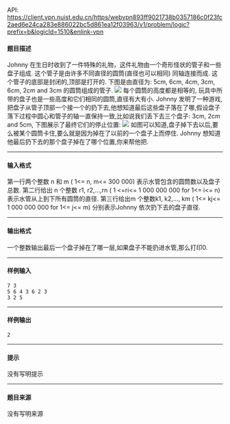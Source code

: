 API: https://client.vpn.nuist.edu.cn/https/webvpn893ff9021738b0357186c0f23fc2aed6e24ca283e886022bc5d861ea12f03963/v1/problem/logic?prefix=b&logicId=1510&enlink-vpn

#### 题目描述

Johnny 在生日时收到了一件特殊的礼物，这件礼物由一个奇形怪状的管子和一些盘子组成. 这个管子是由许多不同直径的圆筒(直径也可以相同) 同轴连接而成. 这个管子的底部是封闭的,顶部是打开的. 下图是由直径为: 5cm, 6cm, 4cm, 3cm, 6cm, 2cm and 3cm 的圆筒组成的管子. ![](../file/1510_0.jpg) 每个圆筒的高度都是相等的, 玩具中所带的盘子也是一些高度和它们相同的圆筒,直径有大有小. Johnny 发明了一种游戏,把盘子从管子顶部一个接一个的扔下去,他想知道最后这些盘子落在了哪,假设盘子落下过程中圆心和管子的轴一直保持一致,比如说我们丢下去三个盘子: 3cm, 2cm and 5cm, 下图展示了最终它们的停止位置: ![](../file/1510_1.jpg) 如图可以知道,盘子掉下去以后,要么被某个圆筒卡住,要么就是因为掉在了以前的一个盘子上而停住. Johnny 想知道他最后扔下去的那个盘子掉在了哪个位置,你来帮他把.

---

#### 输入格式

第一行两个整数 n 和 m ( 1<= n, m<= 300 000) 表示水管包含的圆筒数以及盘子总数. 第二行给出 n 个整数 r1, r2,...,rn ( 1 <=ri<= 1 000 000 000 for 1<= i<= n) 表示水管从上到下所有圆筒的直径. 第三行给出m 个整数k1, k2,..., km ( 1<= kj<= 1 000 000 000 for 1<= j<= m) 分别表示Johnny 依次扔下去的盘子直径.

---

#### 输出格式

一个整数输出最后一个盘子掉在了哪一层,如果盘子不能扔进水管,那么打印0.

---

#### 样例输入
```
7 3
5 6 4 3 6 2 3
3 2 5

```

---

#### 样例输出
```
2

```

---

#### 提示

没有写明提示

---

#### 题目来源

没有写明来源